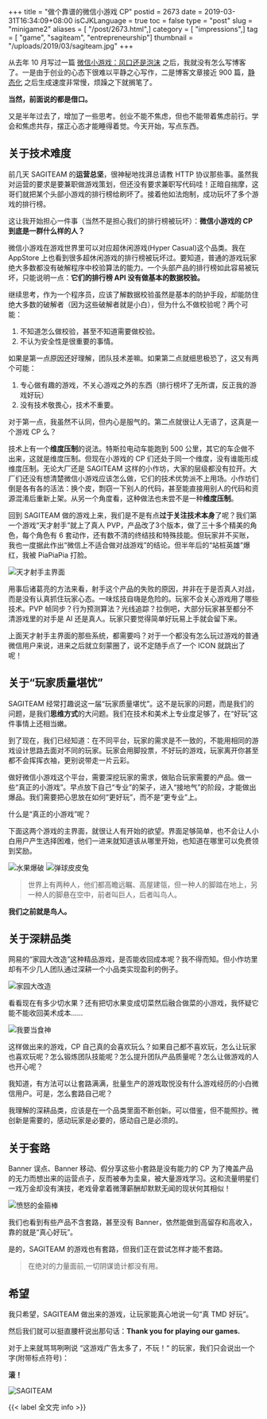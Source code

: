 +++
title = "做个靠谱的微信小游戏 CP"
postid = 2673
date = 2019-03-31T16:34:09+08:00
isCJKLanguage = true
toc = false
type = "post"
slug = "minigame2"
aliases = [ "/post/2673.html",]
category = [ "impressions",]
tag = [ "game", "sagiteam", "entrepreneurship"]
thumbnail = "/uploads/2019/03/sagiteam.jpg"
+++


从去年 10 月写过一篇 [微信小游戏：风口还是泡沫][2671] 之后，我就没有怎么写博客了。一是由于创业的心态下很难以平静之心写作，二是博客文章接近 900 篇，[静态化][staticize] 之后生成速度非常慢，烦躁之下就搁笔了。

**当然，前面说的都是借口。**

又是半年过去了，增加了一些思考。创业不能不焦虑，但也不能带着焦虑前行。学会和焦虑共存，摆正心态才能睡得着觉。今天开始，写点东西。<!-- more-->

## 关于技术难度

前几天 SAGITEAM 的**运营总坚**，很神秘地找湃总请教 HTTP 协议那些事。虽然我对运营的要求是要兼职做游戏策划，但还没有要求兼职写代码哇！正暗自揣摩，这哥们就把某个头部小游戏的排行榜给刷坏了。接着他如法炮制，成功玩坏了多个游戏的排行榜。

这让我开始担心一件事（当然不是担心我们的排行榜被玩坏）：**微信小游戏的 CP 到底是一群什么样的人？**

微信小游戏在游戏世界里可以对应超休闲游戏(Hyper Casual)这个品类。我在 AppStore 上也看到很多超休闲游戏的排行榜被玩坏过。要知道，普通的游戏玩家绝大多数都没有破解程序中校验算法的能力。一个头部产品的排行榜如此容易被玩坏，只能说明一点：**它们的排行榜 API 没有做基本的数据校验。**

继续思考，作为一个程序员，应该了解数据校验虽然是基本的防护手段，却能防住绝大多数的破解者（因为这些破解者就是小白），但为什么不做校验呢？两个可能：

1. 不知道怎么做校验，甚至不知道需要做校验。
2. 不认为安全性是很重要的事情。

如果是第一点原因还好理解，团队技术差嘛。如果第二点就细思极恐了，这又有两个可能：

1. 专心做有趣的游戏，不关心游戏之外的东西（排行榜坏了无所谓，反正我的游戏好玩）
2. 没有技术敬畏心，技术不重要。

对于第一点，我虽然不认同，但内心是服气的。第二点就很让人无语了，这真是一个游戏 CP 么？

技术上有一个**维度压制**的说法。特斯拉电动车能跑到 500 公里，其它的车企做不出来，这就是维度压制。但现在小游戏的 CP 们还处于同一个维度，没有谁能形成维度压制。无论大厂还是 SAGITEAM 这样的小作坊，大家的层级都没有拉开。大厂们还没有想清楚微信小游戏应该怎么做，它们的技术优势派不上用场。小作坊们倒是各有各的活法：换个皮，剽窃一下别人的代码，甚至能直接用别人的代码和资源混淆后重新上架。从另一个角度看，这种做法也未尝不是一种**维度压制**。

回到 SAGITEAM 做的游戏上来，我们是不是有点**过于关注技术本身**了呢？我们第一个游戏“天才射手”就上了真人 PVP，产品改了3个版本，做了三十多个精美的角色，每个角色有 6 套动作，还有数不清的终结技和特殊技能。但玩家并不买账，我也一度据此作出“微信上不适合做对战游戏”的结论。但半年后的“站桩英雄”爆红，我被 PiaPiaPia 打脸。

![天才射手主界面][267301]

用事后诸葛亮的方法来看，射手这个产品的失败的原因，并非在于是否真人对战，而是没有认真抓住玩家心态。一味炫技自嗨是危险的。玩家不会关心游戏用了哪些技术。PVP 帧同步？行为预测算法？光线追踪？拉倒吧，大部分玩家甚至都分不清游戏里的对手是 AI 还是真人。玩家只要觉得简单好玩易上手就会留下来。

上面天才射手主界面的那些系统，都需要吗？对于一个都没有怎么玩过游戏的普通微信用户来说，进来之后就立刻蒙圈了，说不定随手点了一个 ICON 就跳出了呢！

## 关于“玩家质量堪忧”

SAGITEAM 经常打趣说这一届“玩家质量堪忧”。这不是玩家的问题，而是我们的问题，是我们**思维方式**的大问题。我们在技术和美术上专业度足够了，在“好玩”这件事情上还相当嫩。

到了现在，我们已经知道：在不同平台，玩家的需求是不一致的，不能用相同的游戏设计思路去面对不同的玩家。玩家会用脚投票，不好玩的游戏，玩家离开你甚至都不会挥挥衣袖，更别说带走一片云彩。

做好微信小游戏这个平台，需要深挖玩家的需求，做贴合玩家需要的产品。做一些“真正的小游戏”。早点放下自己“专业”的架子，进入“接地气”的阶段，才能做出爆品。我们需要把心思放在如何“更好玩”，而不是“更专业”上。

什么是“真正的小游戏”呢？

下面这两个游戏的主界面，就很让人有开始的欲望。界面足够简单，也不会让人小白用户产生选择困难，他们一进来就知道该从哪里开始，也知道在哪里可以免费领到奖励。

![水果爆破][267302]
![弹球皮皮兔][267303]

> 世界上有两种人，他们都高瞻远瞩、高屋建瓴，但一种人的脚踏在地上，另一种人的脚悬在空中，前者叫巨人，后者叫鸟人。

**我们之前就是鸟人。**

## 关于深耕品类

网易的“家园大改造”这种精品游戏，是否能收回成本呢？我不得而知。但小作坊里却有不少几人团队通过深耕一个小品类实现盈利的例子。

![家园大改造][267304]

看看现在有多少切水果？还有把切水果变成切菜然后融合做菜的小游戏，我怀疑它能不能收回美术成本……

![我要当食神][267305]

这样做出来的游戏，CP 自己真的会喜欢玩么？如果自己都不喜欢玩，怎么让玩家也喜欢玩呢？怎么锻炼团队技能呢？怎么提升团队产品质量呢？怎么让做游戏的人也开心呢？

我知道，有方法可以让套路满满，批量生产的游戏取悦没有什么游戏经历的小白微信用户。可是，怎么套路自己呢？

我理解的深耕品类，应该是在一个品类里面不断创新。可以借鉴，但不能照抄。微创新是需要的，感动玩家是必要的，感动自己是必须的。

## 关于套路

Banner 误点、Banner 移动、假分享这些小套路是没有能力的 CP 为了掩盖产品的无力而想出来的运营点子，反而被奉为圭臬，被大量游戏学习。这和流量明星们一戏万金却没有演技，老戏骨拿着微薄薪酬却默默无闻的现状何其相似！

![愤怒的金箍棒][267306]

我们也看到有些产品不含套路，甚至没有 Banner，依然能做到高留存和高收入，靠的就是“真心好玩”。

是的，SAGITEAM 的游戏也有套路，但我们正在尝试怎样才能不套路。

> 在绝对的力量面前,一切阴谋诡计都没有用。

## 希望

我只希望，SAGITEAM 做出来的游戏，让玩家能真心地说一句“真 TMD 好玩”。

然后我们就可以挺直腰杆说出那句话：**Thank you for playing our games.**

对于上来就骂骂咧咧说 “这游戏广告太多了，不玩！“ 的玩家，我们只会说出一个字(附带标点符号)：

**滚！**


![SAGITEAM][sagiteam]

{{< label 全文完 info >}}


[2671]: https://blog.zengrong.net/post/2671.html
[staticize]: https://blog.zengrong.net/tag/staticize/

[267301]: /uploads/2019/03/2673-01.jpg
[267302]: /uploads/2019/03/2673-02.jpg
[267303]: /uploads/2019/03/2673-03.jpg
[267304]: /uploads/2019/03/2673-04.jpg
[267305]: /uploads/2019/03/2673-05.jpg
[267306]: /uploads/2019/03/2673-06.jpg
[sagiteam]: /uploads/2019/03/sagiteam.jpg